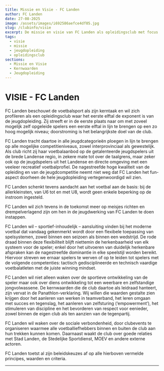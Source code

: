 ```yaml
---
title: Missie en Visie - FC Landen
author: FC Landen
date: 27-08-2025
image: /assets/images/i692586aefce4df05.jpg
slug: /clubinfo/visie
excerpt: De missie en visie van FC Landen als opleidingsclub met focus op jeugdopleiding en doorstroming naar het eerste elftal.
tags:
  - visie
  - missie
  - jeugdopleiding
  - opleidingsclub
sections:
  - Missie en Visie
  - Kernwaarden
  - Jeugdopleiding
---
```


# VISIE - FC Landen

FC Landen beschouwt de voetbalsport als zijn kerntaak en wil zich profileren als een opleidingsclub waar het eerste elftal de exponent is van de jeugdopleiding. Zij streeft er in de eerste plaats
naar om met zoveel mogelijk zelf opgeleide spelers een eerste elftal in lijn te brengen op een zo hoog mogelijk niveau; doorstroming is het belangrijkste doel van de club.

FC Landen tracht daartoe in alle jeugdcategorieën ploegen in lijn te brengen op alle mogelijke competitieniveaus, zowel interprovinciaal als gewestelijk. Als club richt zij haar voetbalaanbod op
de getalenteerde jeugdspelers uit de brede Landense regio, in zekere mate tot over de taalgrens, maar zeker ook op de jeugdspelers uit het Landense en directe omgeving met een veeleer recreatief
voetbalprofiel. De nagestreefde hoge kwaliteit van de opleiding en van de jeugdcompetitie neemt niet weg dat FC Landen het fun-aspect doorheen de hele jeugdopleiding vertegenwoordigd wil zien.

FC Landen schenkt tevens aandacht aan het voetbal aan de basis: bij de allerkleinsten, van U6 tot en met U8, wordt geen enkele beperking op de instroom ingesteld.

FC Landen wil zich tevens in de toekomst meer op meisjes richten en drempelverlagend zijn om hen in de jeugdwerking van FC Landen te doen instappen.

FC Landen wil – sportief-inhoudelijk – aansluiting vinden bij het moderne voetbal dat vandaag gekenmerkt wordt door een flexibele toepassing van spelsystemen, zowel binnen een seizoen als binnen
een wedstrijd. De rode draad binnen deze flexibiliteit blijft niettemin de herkenbaarheid van elk systeem voor de speler; enkel door het uitvoeren van duidelijk herkenbare afspraken kan de
nagestreefde dominantie in elke speelstijl worden bereikt. Hiervoor streven we ernaar spelers te werven of op te leiden tot spelers met de volgende competenties: tactisch gedisciplineerde en
technisch vaardige voetbalatleten met de juiste winning mindset.

FC Landen wil niet alleen waken over de sportieve ontwikkeling van de speler maar ook over diens ontwikkeling tot een weerbare en zelfstandige jongvolwassene. De kernwaarden die de club daartoe
als leidraad hanteert, zijn vervat in de Panathlon-verklaring. Wij willen die waarden gestalte zien krijgen door het aanleren van werken in teamverband, het leren omgaan met succes en tegenslag,
het aanleren van zelfsturing (‘empowerment’), het stimuleren van discipline en het bevorderen van respect voor eenieder, zowel binnen de eigen club als ten aanzien van de tegenpartij.

FC Landen wil waken over de sociale verbondenheid, door clubevents te organiseren waarmee alle voetballiefhebbers binnen en buiten de club aan hun trekken kunnen komen. Daarnaast waakt de club
over goede relaties met Stad Landen, de Stedelijke Sportdienst, MOEV en andere externe actoren.

FC Landen toetst al zijn beleidskeuzes af op alle hierboven vermelde principes, waarden en criteria.

---




